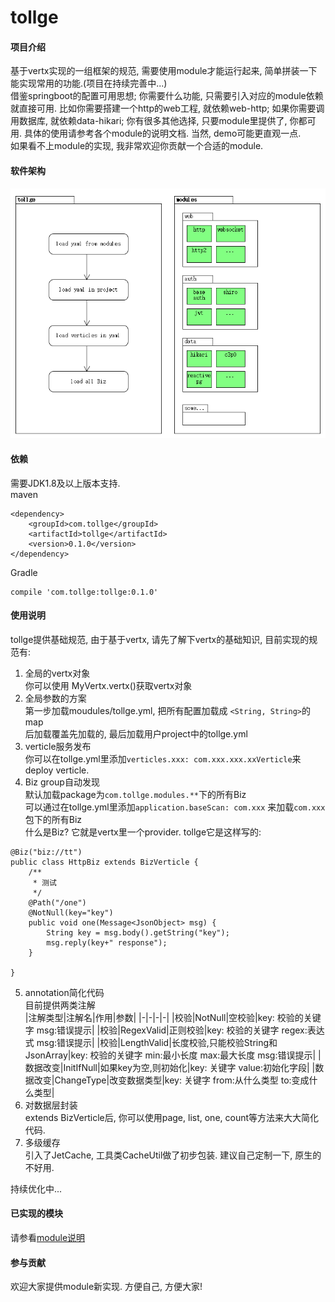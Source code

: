 # tollge

#### 项目介绍
基于vertx实现的一组框架的规范, 需要使用module才能运行起来, 简单拼装一下能实现常用的功能.(项目在持续完善中...)   
借鉴springboot的配置可用思想; 你需要什么功能, 只需要引入对应的module依赖就直接可用. 比如你需要搭建一个http的web工程, 就依赖web-http; 如果你需要调用数据库, 就依赖data-hikari; 你有很多其他选择, 只要module里提供了, 你都可用. 具体的使用请参考各个module的说明文档. 当然, demo可能更直观一点.   
如果看不上module的实现, 我非常欢迎你贡献一个合适的module.

#### 软件架构
![image](https://github.com/lioutall/tollge/blob/master/de.png)

#### 依赖

需要JDK1.8及以上版本支持.   
maven
```
<dependency>
    <groupId>com.tollge</groupId>
    <artifactId>tollge</artifactId>
    <version>0.1.0</version>
</dependency>
```
Gradle
```
compile 'com.tollge:tollge:0.1.0'
```

#### 使用说明

tollge提供基础规范, 由于基于vertx, 请先了解下vertx的基础知识, 目前实现的规范有:   

1. 全局的vertx对象   
你可以使用 MyVertx.vertx()获取vertx对象
2. 全局参数的方案   
第一步加载moudules/tollge.yml, 把所有配置加载成 `<String, String>`的map   
后加载覆盖先加载的, 最后加载用户project中的tollge.yml
3. verticle服务发布   
你可以在tollge.yml里添加`verticles.xxx: com.xxx.xxx.xxVerticle`来deploy verticle.
4. Biz group自动发现   
默认加载package为`com.tollge.modules.**`下的所有Biz   
可以通过在tollge.yml里添加`application.baseScan: com.xxx` 来加载`com.xxx`包下的所有Biz   
什么是Biz? 它就是vertx里一个provider. tollge它是这样写的:
```
@Biz("biz://tt")
public class HttpBiz extends BizVerticle {
    /**
     * 测试
     */
    @Path("/one")
    @NotNull(key="key")
    public void one(Message<JsonObject> msg) {
        String key = msg.body().getString("key");
        msg.reply(key+" response");
    }

}
```
5. annotation简化代码   
目前提供两类注解   
|注解类型|注解名|作用|参数|
|-|-|-|-|
|校验|NotNull|空校验|key: 校验的关键字 msg:错误提示|
|校验|RegexValid|正则校验|key: 校验的关键字 regex:表达式 msg:错误提示|
|校验|LengthValid|长度校验,只能校验String和JsonArray|key: 校验的关键字 min:最小长度 max:最大长度 msg:错误提示|
|数据改变|InitIfNull|如果key为空,则初始化|key: 关键字 value:初始化字段|
|数据改变|ChangeType|改变数据类型|key: 关键字 from:从什么类型 to:变成什么类型|
6. 对数据层封装   
extends BizVerticle后, 你可以使用page, list, one, count等方法来大大简化代码.
7. 多级缓存   
引入了JetCache, 工具类CacheUtil做了初步包装. 建议自己定制一下, 原生的不好用.

持续优化中...

#### 已实现的模块

请参看[module说明](https://github.com/lioutall/tollge-modules)

#### 参与贡献

欢迎大家提供module新实现. 方便自己, 方便大家!


